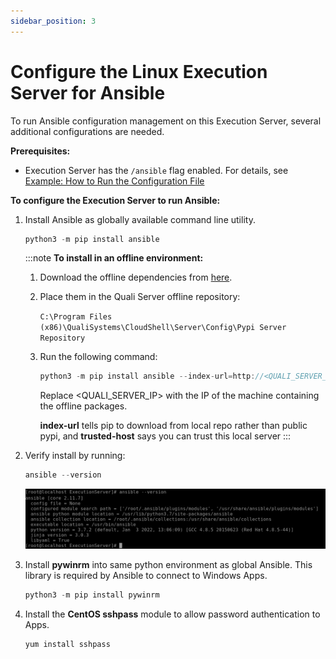 ```yaml
---
sidebar_position: 3
---
```


# Configure the Linux Execution Server for Ansible

To run Ansible configuration management on this Execution Server, several additional configurations are needed.

**Prerequisites:**

- Execution Server has the `/ansible` flag enabled. For details, see [Example: How to Run the Configuration File](./configure/example-run-config-file.md)

**To configure the Execution Server to run Ansible:**

1. Install Ansible as globally available command line utility.
    
    ```javascript
    python3 -m pip install ansible
    ```
    :::note
    **To install in an offline environment:**
    
    1. Download the offline dependencies from [here](https://help-archive.quali.com/help%20versions/attachments/PY39-linux-ansible-reqs-2.14.0.zip).
    2. Place them in the Quali Server offline repository:
        
        `C:\Program Files (x86)\QualiSystems\CloudShell\Server\Config\Pypi Server Repository`
        
    3. Run the following command:
        
        ```javascript
        python3 -m pip install ansible --index-url=http://<QUALI_SERVER_IP>:8036/simple --trusted-host <QUALI_SERVER_IP>
        ```
        
        Replace \<QUALI\_SERVER\_IP\> with the IP of the machine containing the offline packages.
        
        **index-url** tells pip to download from local repo rather than public pypi, and **trusted-host** says you can trust this local server
    :::   
    
2. Verify install by running:
    
    ```javascript
    ansible --version
    ```
    
    ![](/Images/Linux2/ansible-status.png)
    
3. Install **pywinrm** into same python environment as global Ansible. This library is required by Ansible to connect to Windows Apps.
    
    ```javascript
    python3 -m pip install pywinrm
    ```
    
4. Install the **CentOS sshpass** module to allow password authentication to Apps.
    
    ```javascript
    yum install sshpass
    ```